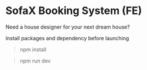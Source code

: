 # SofaX Booking System (FE)
Need a house designer for your next dream house?


Install packages and dependency before launching 
> npm install

> npm run dev
